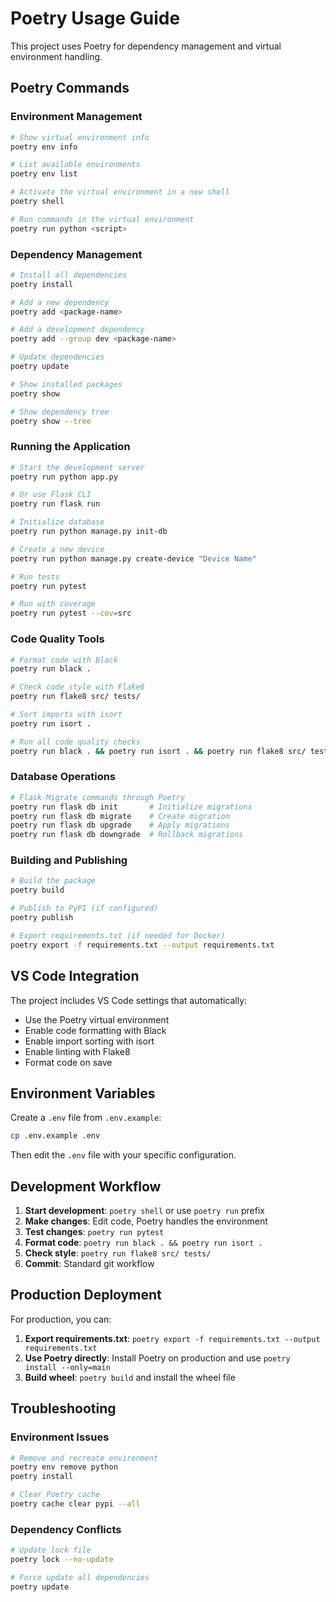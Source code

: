 # Poetry Usage Guide

This project uses Poetry for dependency management and virtual environment handling.

## Poetry Commands

### Environment Management

```bash
# Show virtual environment info
poetry env info

# List available environments
poetry env list

# Activate the virtual environment in a new shell
poetry shell

# Run commands in the virtual environment
poetry run python <script>
```

### Dependency Management

```bash
# Install all dependencies
poetry install

# Add a new dependency
poetry add <package-name>

# Add a development dependency
poetry add --group dev <package-name>

# Update dependencies
poetry update

# Show installed packages
poetry show

# Show dependency tree
poetry show --tree
```

### Running the Application

```bash
# Start the development server
poetry run python app.py

# Or use Flask CLI
poetry run flask run

# Initialize database
poetry run python manage.py init-db

# Create a new device
poetry run python manage.py create-device "Device Name"

# Run tests
poetry run pytest

# Run with coverage
poetry run pytest --cov=src
```

### Code Quality Tools

```bash
# Format code with Black
poetry run black .

# Check code style with Flake8
poetry run flake8 src/ tests/

# Sort imports with isort
poetry run isort .

# Run all code quality checks
poetry run black . && poetry run isort . && poetry run flake8 src/ tests/
```

### Database Operations

```bash
# Flask-Migrate commands through Poetry
poetry run flask db init       # Initialize migrations
poetry run flask db migrate    # Create migration
poetry run flask db upgrade    # Apply migrations
poetry run flask db downgrade  # Rollback migrations
```

### Building and Publishing

```bash
# Build the package
poetry build

# Publish to PyPI (if configured)
poetry publish

# Export requirements.txt (if needed for Docker)
poetry export -f requirements.txt --output requirements.txt
```

## VS Code Integration

The project includes VS Code settings that automatically:

- Use the Poetry virtual environment
- Enable code formatting with Black
- Enable import sorting with isort
- Enable linting with Flake8
- Format code on save

## Environment Variables

Create a `.env` file from `.env.example`:

```bash
cp .env.example .env
```

Then edit the `.env` file with your specific configuration.

## Development Workflow

1. **Start development**: `poetry shell` or use `poetry run` prefix
2. **Make changes**: Edit code, Poetry handles the environment
3. **Test changes**: `poetry run pytest`
4. **Format code**: `poetry run black . && poetry run isort .`
5. **Check style**: `poetry run flake8 src/ tests/`
6. **Commit**: Standard git workflow

## Production Deployment

For production, you can:

1. **Export requirements.txt**: `poetry export -f requirements.txt --output requirements.txt`
2. **Use Poetry directly**: Install Poetry on production and use `poetry install --only=main`
3. **Build wheel**: `poetry build` and install the wheel file

## Troubleshooting

### Environment Issues

```bash
# Remove and recreate environment
poetry env remove python
poetry install

# Clear Poetry cache
poetry cache clear pypi --all
```

### Dependency Conflicts

```bash
# Update lock file
poetry lock --no-update

# Force update all dependencies
poetry update
```
